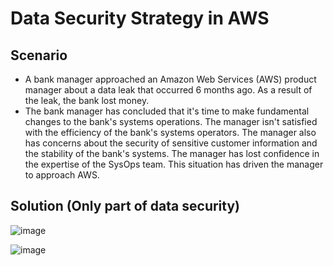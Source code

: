# Data Security Strategy in AWS
## Scenario
* A bank manager approached an Amazon Web Services (AWS) product manager about a data leak that occurred 6 months ago. As a result of the leak, the bank lost money.
* The bank manager has concluded that it's time to make fundamental changes to the bank's systems operations. The manager isn't satisfied with the efficiency of the bank's systems operators. The manager also has concerns about the security of sensitive customer information and the stability of the bank's systems. The manager has lost confidence in the expertise of the SysOps team. This situation has driven the manager to approach AWS.
## Solution (Only part of data security)
![image](https://github.com/getnkit/All-AWS-re-Start-Project/blob/1c9332279c89fdc48a4da816e2aabdd6d745c864/My%20Projects/%5BSolution%5D%20Data%20Security%20Strategies%20on%20AWS/images/Slide%20P.1.png)

![image](https://github.com/getnkit/All-AWS-re-Start-Project/blob/f8d50d4ffa094f97857bff629ade14e3db2eadb2/My%20Projects/%5BSolution%5D%20Data%20Security%20Strategies%20on%20AWS/images/Slide%20P.2.png)
